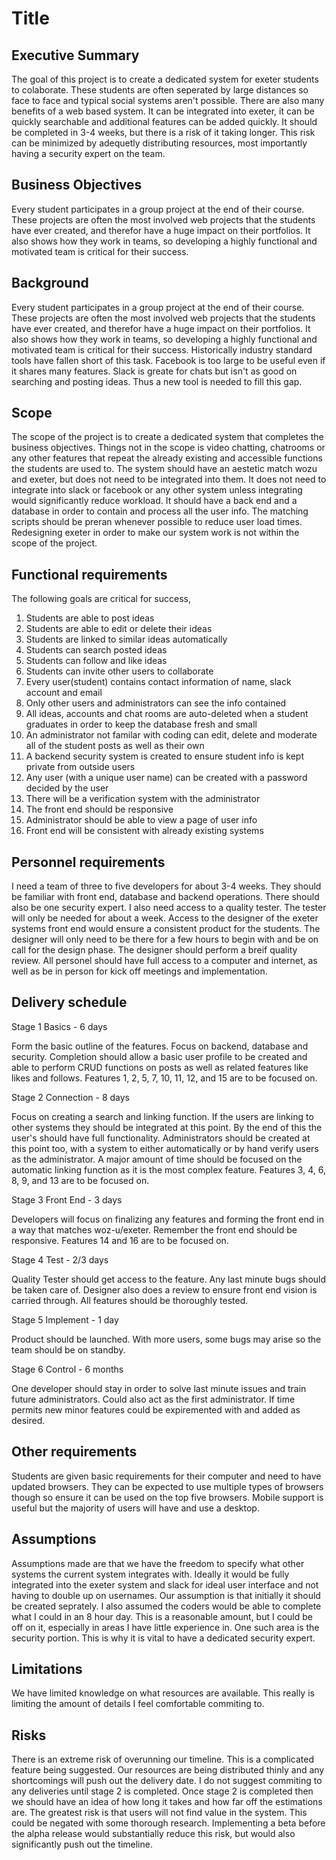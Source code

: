 # Title

## Executive Summary

The goal of this project is to create a dedicated system for exeter students to colaborate. These students are often seperated by large distances so face to face and typical social systems aren't possible. There are also many benefits of a web based system. It can be integrated into exeter, it can be quickly searchable and additional features can be added quickly. It should be completed in 3-4 weeks, but there is a risk of it taking longer. This risk can be minimized by adequetly distributing resources, most importantly having a security expert on the team.

## Business Objectives


Every student participates in a group project at the end of their course. These projects are often the most involved web projects that the students have ever created, and therefor have a huge impact on their portfolios. It also shows how they work in teams, so developing a highly functional and motivated team is critical for their success.

## Background

Every student participates in a group project at the end of their course. These projects are often the most involved web projects that the students have ever created, and therefor have a huge impact on their portfolios. It also shows how they work in teams, so developing a highly functional and motivated team is critical for their success. Historically industry standard tools have fallen short of this task. Facebook is too large to be useful even if it shares many features. Slack is greate for chats but isn't as good on searching and posting ideas. Thus a new tool is needed to fill this gap.

## Scope

The scope of the project is to create a dedicated system that completes the business objectives. Things not in the scope is video chatting, chatrooms or any other features that repeat the already existing and accessible functions the students are used to. The system should have an aestetic match wozu and exeter, but does not need to be integrated into them. It does not need to integrate into slack or facebook or any other system unless integrating would significantly reduce workload. It should have a back end and a database in order to contain and process all the user info. The matching scripts should be preran whenever possible to reduce user load times. Redesigning exeter in order to make our system work is not within the scope of the project.

## Functional requirements

The following goals are critical for success,
1. Students are able to post ideas
2. Students are able to edit or delete their ideas
3. Students are linked to similar ideas automatically
4. Students can search posted ideas
5. Students can follow and like ideas
6. Students can invite other users to collaborate
7. Every user(student) contains contact information of name, slack account and email
8. Only other users and administrators can see the info contained
9. All ideas, accounts and chat rooms are auto-deleted when a student graduates in order to keep the database fresh and small
10. An administrator not familar with coding can edit, delete and moderate all of the student posts as well as their own
11. A backend security system is created to ensure student info is kept private from outside users
12. Any user (with a unique user name) can be created with a password decided by the user
13. There will be a verification system with the administrator
14. The front end should be responsive
15. Administrator should be able to view a page of user info
16. Front end will be consistent with already existing systems

## Personnel requirements

I need a team of three to five developers for about 3-4 weeks. They should be familiar with front end, database and backend operations. There should also be one security expert. I also need access to a quality tester. The tester will only be needed for about a week. Access to the designer of the exeter systems front end would ensure a consistent product for the students. The designer will only need to be there for a few hours to begin with and be on call for the design phase. The designer should perform a breif quality review. All personel should have full access to a computer and internet, as well as be in person for kick off meetings and implementation.

## Delivery schedule

Stage 1 Basics - 6 days

Form the basic outline of the features. Focus on backend, database and security. Completion should allow a basic user profile to be created and able to perform CRUD functions on posts as well as related features like likes and follows. Features 1, 2, 5, 7, 10, 11, 12, and 15 are to be focused on.

Stage 2 Connection - 8 days

Focus on creating a search and linking function. If the users are linking to other systems they should be integrated at this point. By the end of this the user's should have full functionality. Administrators should be created at this point too, with a system to either automatically or by hand verify users as the administrator.  A major amount of time should be focused on the automatic linking function as it is the most complex feature. Features 3, 4, 6, 8, 9, and 13 are to be focused on.


Stage 3 Front End - 3 days

Developers will focus on finalizing any features and forming the front end in a way that matches woz-u/exeter. Remember the front end should be responsive. Features 14 and 16 are to be focused on.

Stage 4 Test - 2/3 days

Quality Tester should get access to the feature. Any last minute bugs should be taken care of. Designer also does a review to ensure front end vision is carried through. All features should be thoroughly tested.

Stage 5 Implement - 1 day

Product should be launched. With more users, some bugs may arise so the team should be on standby.

Stage 6 Control - 6 months

One developer should stay in order to solve last minute issues and train future administrators. Could also act as the first administrator. If time permits new minor features could be expiremented with and added as desired.

## Other requirements

Students are given basic requirements for their computer and need to have updated browsers. They can be expected to use multiple types of browsers though so ensure it can be used on the top five browsers. Mobile support is useful but the majority of users will have and use a desktop. 

## Assumptions

Assumptions made are that we have the freedom to specify what other systems the current system integrates with. Ideally it would be fully integrated into the exeter system and slack for ideal user interface and not having to double up on usernames. Our assumption is that initially it should be created seprately. I also assumed the coders would be able to complete what I could in an 8 hour day. This is a reasonable amount, but I could be off on it, especially in areas I have little experience in. One such area is the security portion. This is why it is vital to have a dedicated security expert.

## Limitations

We have limited knowledge on what resources are available. This really is limiting the amount of details I feel comfortable commiting to. 

## Risks

There is an extreme risk of overunning our timeline. This is a complicated feature being suggested. Our resources are being distributed thinly and any shortcomings will push out the delivery date. I do not suggest commiting to any deliveries until stage 2 is completed. Once stage 2 is completed then we should have an idea of how long it takes and how far off the estimations are. The greatest risk is that users will not find value in the system. This could be negated with some thorough research. Implementing a beta before the alpha release would substantially reduce this risk, but would also significantly push out the timeline.
